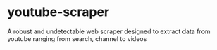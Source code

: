 # youtube-scraper
A robust and undetectable web scraper designed to extract data from youtube ranging from search, channel to videos
